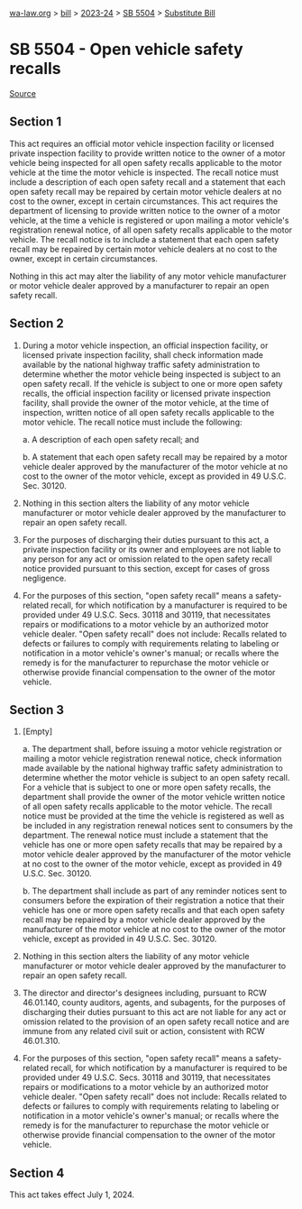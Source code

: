 [wa-law.org](/) > [bill](/bill/) > [2023-24](/bill/2023-24/) > [SB 5504](/bill/2023-24/sb/5504/) > [Substitute Bill](/bill/2023-24/sb/5504/S/)

# SB 5504 - Open vehicle safety recalls

[Source](http://lawfilesext.leg.wa.gov/biennium/2023-24/Pdf/Bills/Senate%20Bills/5504-S.pdf)

## Section 1
This act requires an official motor vehicle inspection facility or licensed private inspection facility to provide written notice to the owner of a motor vehicle being inspected for all open safety recalls applicable to the motor vehicle at the time the motor vehicle is inspected. The recall notice must include a description of each open safety recall and a statement that each open safety recall may be repaired by certain motor vehicle dealers at no cost to the owner, except in certain circumstances. This act requires the department of licensing to provide written notice to the owner of a motor vehicle, at the time a vehicle is registered or upon mailing a motor vehicle's registration renewal notice, of all open safety recalls applicable to the motor vehicle. The recall notice is to include a statement that each open safety recall may be repaired by certain motor vehicle dealers at no cost to the owner, except in certain circumstances.

Nothing in this act may alter the liability of any motor vehicle manufacturer or motor vehicle dealer approved by a manufacturer to repair an open safety recall.

## Section 2
1. During a motor vehicle inspection, an official inspection facility, or licensed private inspection facility, shall check information made available by the national highway traffic safety administration to determine whether the motor vehicle being inspected is subject to an open safety recall. If the vehicle is subject to one or more open safety recalls, the official inspection facility or licensed private inspection facility, shall provide the owner of the motor vehicle, at the time of inspection, written notice of all open safety recalls applicable to the motor vehicle. The recall notice must include the following:

    a. A description of each open safety recall; and

    b. A statement that each open safety recall may be repaired by a motor vehicle dealer approved by the manufacturer of the motor vehicle at no cost to the owner of the motor vehicle, except as provided in 49 U.S.C. Sec. 30120.

2. Nothing in this section alters the liability of any motor vehicle manufacturer or motor vehicle dealer approved by the manufacturer to repair an open safety recall.

3. For the purposes of discharging their duties pursuant to this act, a private inspection facility or its owner and employees are not liable to any person for any act or omission related to the open safety recall notice provided pursuant to this section, except for cases of gross negligence.

4. For the purposes of this section, "open safety recall" means a safety-related recall, for which notification by a manufacturer is required to be provided under 49 U.S.C. Secs. 30118 and 30119, that necessitates repairs or modifications to a motor vehicle by an authorized motor vehicle dealer. "Open safety recall" does not include: Recalls related to defects or failures to comply with requirements relating to labeling or notification in a motor vehicle's owner's manual; or recalls where the remedy is for the manufacturer to repurchase the motor vehicle or otherwise provide financial compensation to the owner of the motor vehicle.

## Section 3
1. [Empty]

    a. The department shall, before issuing a motor vehicle registration or mailing a motor vehicle registration renewal notice, check information made available by the national highway traffic safety administration to determine whether the motor vehicle is subject to an open safety recall. For a vehicle that is subject to one or more open safety recalls, the department shall provide the owner of the motor vehicle written notice of all open safety recalls applicable to the motor vehicle. The recall notice must be provided at the time the vehicle is registered as well as be included in any registration renewal notices sent to consumers by the department. The renewal notice must include a statement that the vehicle has one or more open safety recalls that may be repaired by a motor vehicle dealer approved by the manufacturer of the motor vehicle at no cost to the owner of the motor vehicle, except as provided in 49 U.S.C. Sec. 30120.

    b. The department shall include as part of any reminder notices sent to consumers before the expiration of their registration a notice that their vehicle has one or more open safety recalls and that each open safety recall may be repaired by a motor vehicle dealer approved by the manufacturer of the motor vehicle at no cost to the owner of the motor vehicle, except as provided in 49 U.S.C. Sec. 30120.

2. Nothing in this section alters the liability of any motor vehicle manufacturer or motor vehicle dealer approved by the manufacturer to repair an open safety recall.

3. The director and director's designees including, pursuant to RCW 46.01.140, county auditors, agents, and subagents, for the purposes of discharging their duties pursuant to this act are not liable for any act or omission related to the provision of an open safety recall notice and are immune from any related civil suit or action, consistent with RCW 46.01.310.

4. For the purposes of this section, "open safety recall" means a safety-related recall, for which notification by a manufacturer is required to be provided under 49 U.S.C. Secs. 30118 and 30119, that necessitates repairs or modifications to a motor vehicle by an authorized motor vehicle dealer. "Open safety recall" does not include: Recalls related to defects or failures to comply with requirements relating to labeling or notification in a motor vehicle's owner's manual; or recalls where the remedy is for the manufacturer to repurchase the motor vehicle or otherwise provide financial compensation to the owner of the motor vehicle.

## Section 4
This act takes effect July 1, 2024.
